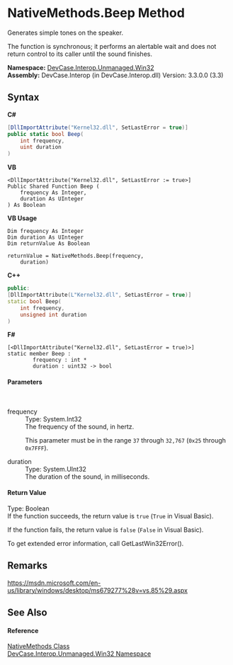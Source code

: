 # NativeMethods.Beep Method 
 

Generates simple tones on the speaker. 

 The function is synchronous; it performs an alertable wait and does not return control to its caller until the sound finishes.

**Namespace:**&nbsp;<a href="N_DevCase_Interop_Unmanaged_Win32">DevCase.Interop.Unmanaged.Win32</a><br />**Assembly:**&nbsp;DevCase.Interop (in DevCase.Interop.dll) Version: 3.3.0.0 (3.3)

## Syntax

**C#**<br />
``` C#
[DllImportAttribute("Kernel32.dll", SetLastError = true)]
public static bool Beep(
	int frequency,
	uint duration
)
```

**VB**<br />
``` VB
<DllImportAttribute("Kernel32.dll", SetLastError := true>]
Public Shared Function Beep ( 
	frequency As Integer,
	duration As UInteger
) As Boolean
```

**VB Usage**<br />
``` VB Usage
Dim frequency As Integer
Dim duration As UInteger
Dim returnValue As Boolean

returnValue = NativeMethods.Beep(frequency, 
	duration)
```

**C++**<br />
``` C++
public:
[DllImportAttribute(L"Kernel32.dll", SetLastError = true)]
static bool Beep(
	int frequency, 
	unsigned int duration
)
```

**F#**<br />
``` F#
[<DllImportAttribute("Kernel32.dll", SetLastError = true)>]
static member Beep : 
        frequency : int * 
        duration : uint32 -> bool 

```


#### Parameters
&nbsp;<dl><dt>frequency</dt><dd>Type: System.Int32<br />The frequency of the sound, in hertz. 

 This parameter must be in the range `37` through `32,767` (`0x25` through `0x7FFF`).</dd><dt>duration</dt><dd>Type: System.UInt32<br />The duration of the sound, in milliseconds.</dd></dl>

#### Return Value
Type: Boolean<br />If the function succeeds, the return value is `true` (`True` in Visual Basic). 

 If the function fails, the return value is `false` (`False` in Visual Basic). 

 To get extended error information, call GetLastWin32Error().

## Remarks
<a href="https://msdn.microsoft.com/en-us/library/windows/desktop/ms679277%28v=vs.85%29.aspx" target="_blank">https://msdn.microsoft.com/en-us/library/windows/desktop/ms679277%28v=vs.85%29.aspx</a>

## See Also


#### Reference
<a href="T_DevCase_Interop_Unmanaged_Win32_NativeMethods">NativeMethods Class</a><br /><a href="N_DevCase_Interop_Unmanaged_Win32">DevCase.Interop.Unmanaged.Win32 Namespace</a><br />